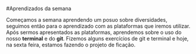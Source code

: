 #Aprendizados da semana 

Começamos a semana aprendendo um posuo sobre diversidades, seguimos então para o aprendizado com as plataformas que iremos utilizar. Após sermos apresentados as plataformas, aprendemos sobre o uso do nosso **terminal** e do **git**. Fizemos alguns exercícios de git e terminal e hoje, na sexta feira, estamos fazendo o projeto de ficação. 